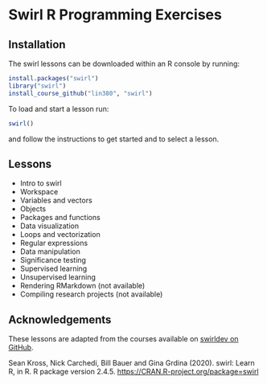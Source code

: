 # Swirl R Programming Exercises

## Installation

The swirl lessons can be downloaded within an R console by running:

```r
install.packages("swirl")
library("swirl")
install_course_github("lin380", "swirl")
```

To load and start a lesson run: 

```r
swirl()
```

and follow the instructions to get started and to select a lesson.

## Lessons

+ Intro to swirl
+ Workspace
+ Variables and vectors
+ Objects
+ Packages and functions
+ Data visualization
+ Loops and vectorization
+ Regular expressions
+ Data manipulation
+ Significance testing
+ Supervised learning
+ Unsupervised learning
+ Rendering RMarkdown (not available)
+ Compiling research projects (not available)

## Acknowledgements

These lessons are adapted from the courses available on [swirldev on GitHub](https://github.com/swirldev/swirl_courses).

Sean Kross, Nick Carchedi, Bill Bauer and Gina Grdina (2020). swirl:
  Learn R, in R. R package version 2.4.5.
  https://CRAN.R-project.org/package=swirl

